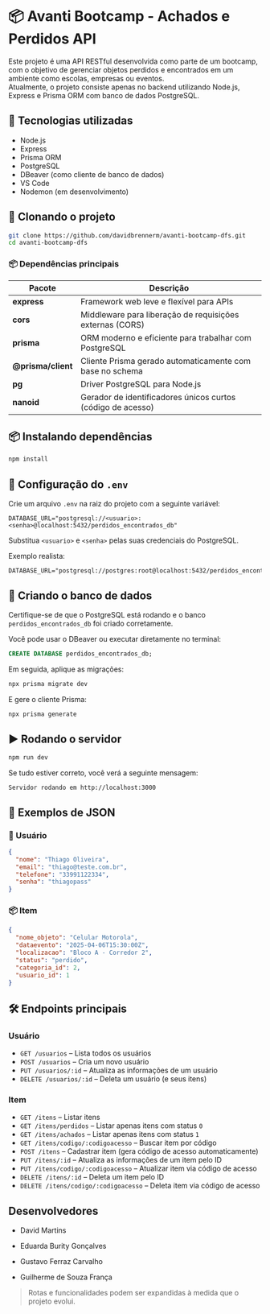 
# 📦 Avanti Bootcamp - Achados e Perdidos API

Este projeto é uma API RESTful desenvolvida como parte de um bootcamp, com o objetivo de gerenciar objetos perdidos e encontrados em um ambiente como escolas, empresas ou eventos.  
Atualmente, o projeto consiste apenas no backend utilizando Node.js, Express e Prisma ORM com banco de dados PostgreSQL.

## 🚀 Tecnologias utilizadas

- Node.js
- Express
- Prisma ORM
- PostgreSQL
- DBeaver (como cliente de banco de dados)
- VS Code
- Nodemon (em desenvolvimento)

## 📁 Clonando o projeto

```bash
git clone https://github.com/davidbrennerm/avanti-bootcamp-dfs.git
cd avanti-bootcamp-dfs
```

### 📦 Dependências principais

| Pacote           | Descrição                                                                 |
|------------------|---------------------------------------------------------------------------|
| **express**      | Framework web leve e flexível para APIs                                   |
| **cors**         | Middleware para liberação de requisições externas (CORS)                  |
| **prisma**       | ORM moderno e eficiente para trabalhar com PostgreSQL                     |
| **@prisma/client**| Cliente Prisma gerado automaticamente com base no schema                |
| **pg**           | Driver PostgreSQL para Node.js                                            |
| **nanoid**       | Gerador de identificadores únicos curtos (código de acesso)               |

## 📦 Instalando dependências

```bash
npm install
```

## 🔐 Configuração do `.env`

Crie um arquivo `.env` na raiz do projeto com a seguinte variável:

```
DATABASE_URL="postgresql://<usuario>:<senha>@localhost:5432/perdidos_encontrados_db"
```

Substitua `<usuario>` e `<senha>` pelas suas credenciais do PostgreSQL.

Exemplo realista:

```
DATABASE_URL="postgresql://postgres:root@localhost:5432/perdidos_encontrados_db"
```

## 🧱 Criando o banco de dados

Certifique-se de que o PostgreSQL está rodando e o banco `perdidos_encontrados_db` foi criado corretamente.

Você pode usar o DBeaver ou executar diretamente no terminal:

```sql
CREATE DATABASE perdidos_encontrados_db;
```

Em seguida, aplique as migrações:

```bash
npx prisma migrate dev
```

E gere o cliente Prisma:

```bash
npx prisma generate
```

## ▶️ Rodando o servidor

```bash
npm run dev
```

Se tudo estiver correto, você verá a seguinte mensagem:

```
Servidor rodando em http://localhost:3000
```

## 📌 Exemplos de JSON

### 👤 Usuário

```json
{
  "nome": "Thiago Oliveira",
  "email": "thiago@teste.com.br",
  "telefone": "33991122334",
  "senha": "thiagopass"
}
```

### 📦 Item

```json
{
  "nome_objeto": "Celular Motorola",
  "dataevento": "2025-04-06T15:30:00Z",
  "localizacao": "Bloco A - Corredor 2",
  "status": "perdido",
  "categoria_id": 2,
  "usuario_id": 1
}
```

## 🛠 Endpoints principais

### Usuário

- `GET /usuarios` – Lista todos os usuários
- `POST /usuarios` – Cria um novo usuário
- `PUT /usuarios/:id` – Atualiza as informações de um usuário
- `DELETE /usuarios/:id` – Deleta um usuário (e seus itens)

### Item

- `GET /itens` – Listar itens
- `GET /itens/perdidos` – Listar apenas itens com status `0`
- `GET /itens/achados` – Listar apenas itens com status `1`
- `GET /itens/codigo/:codigoacesso` – Buscar item por código
- `POST /itens` – Cadastrar item (gera código de acesso automaticamente)
- `PUT /itens/:id` – Atualiza as informações de um item pelo ID
- `PUT /itens/codigo/:codigoacesso` – Atualizar item via código de acesso
- `DELETE /itens/:id` – Deleta um item pelo ID
- `DELETE /itens/codigo/:codigoacesso` – Deleta item via código de acesso

## Desenvolvedores

- David Martins

- Eduarda Burity Gonçalves

- Gustavo Ferraz Carvalho

- Guilherme de Souza França
  
> Rotas e funcionalidades podem ser expandidas à medida que o projeto evolui.
